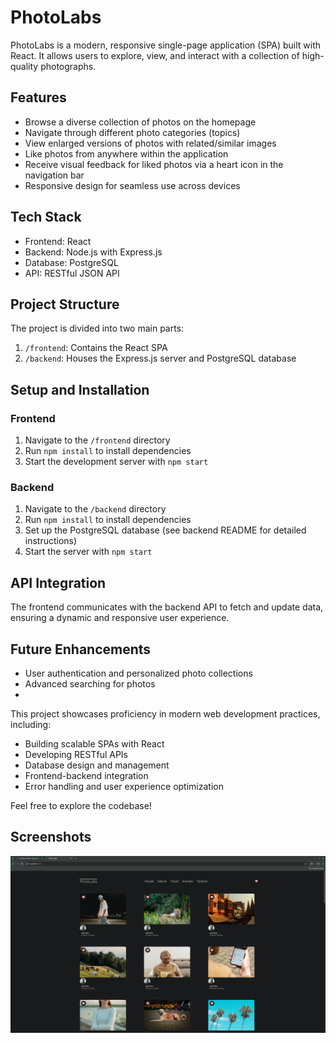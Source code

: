 # PhotoLabs

PhotoLabs is a modern, responsive single-page application (SPA) built with React. It allows users to explore, view, and interact with a collection of high-quality photographs.

## Features

- Browse a diverse collection of photos on the homepage
- Navigate through different photo categories (topics)
- View enlarged versions of photos with related/similar images
- Like photos from anywhere within the application
- Receive visual feedback for liked photos via a heart icon in the navigation bar
- Responsive design for seamless use across devices

## Tech Stack

- Frontend: React
- Backend: Node.js with Express.js
- Database: PostgreSQL
- API: RESTful JSON API

## Project Structure

The project is divided into two main parts:

1. `/frontend`: Contains the React SPA
2. `/backend`: Houses the Express.js server and PostgreSQL database

## Setup and Installation

### Frontend

1. Navigate to the `/frontend` directory
2. Run `npm install` to install dependencies
3. Start the development server with `npm start`

### Backend

1. Navigate to the `/backend` directory
2. Run `npm install` to install dependencies
3. Set up the PostgreSQL database (see backend README for detailed instructions)
4. Start the server with `npm start`

## API Integration

The frontend communicates with the backend API to fetch and update data, ensuring a dynamic and responsive user experience.


## Future Enhancements

- User authentication and personalized photo collections
- Advanced searching for photos
-

This project showcases proficiency in modern web development practices, including:

- Building scalable SPAs with React
- Developing RESTful APIs
- Database design and management
- Frontend-backend integration
- Error handling and user experience optimization

Feel free to explore the codebase!

## Screenshots

!["PhotoLabs main page"](https://github.com/ClintasaurusRex/photoLab/blob/master/docs/PhotoLabs-main.png?raw=true)
